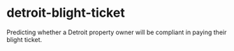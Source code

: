 # detroit-blight-ticket
Predicting whether a Detroit property owner will be compliant in paying their blight ticket.
